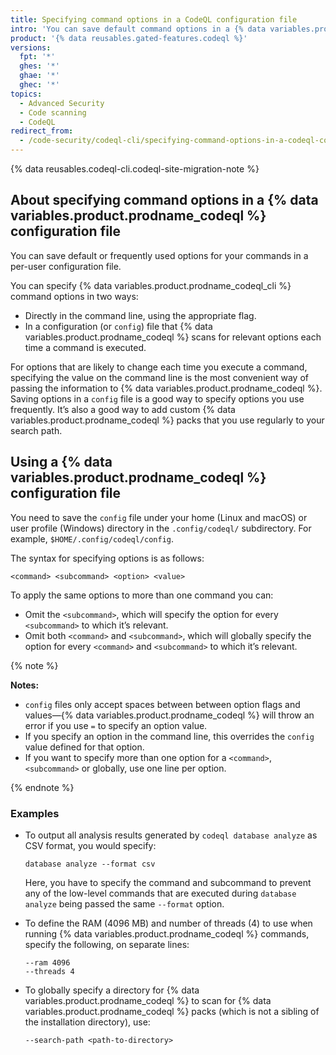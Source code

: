 ```yaml
---
title: Specifying command options in a CodeQL configuration file
intro: 'You can save default command options in a {% data variables.product.prodname_codeql %} configuration file.'
product: '{% data reusables.gated-features.codeql %}'
versions:
  fpt: '*'
  ghes: '*'
  ghae: '*'
  ghec: '*'
topics:
  - Advanced Security
  - Code scanning
  - CodeQL
redirect_from:
  - /code-security/codeql-cli/specifying-command-options-in-a-codeql-configuration-file
---
```


{% data reusables.codeql-cli.codeql-site-migration-note %}

## About specifying command options in a {% data variables.product.prodname_codeql %} configuration file

You can save default or frequently used options for your commands in a per-user configuration file.

You can specify {% data variables.product.prodname_codeql_cli %} command options in two ways:

- Directly in the command line, using the appropriate flag.
- In a configuration (or `config`) file that {% data variables.product.prodname_codeql %} scans for relevant options each time a command is executed.

For options that are likely to change each time you execute a command, specifying the value on the command line is the most convenient way of passing the information to {% data variables.product.prodname_codeql %}. Saving options in a `config` file is a good way to specify options you use frequently. It’s also a good way to add custom {% data variables.product.prodname_codeql %} packs that you use regularly to your search path.

## Using a {% data variables.product.prodname_codeql %} configuration file

You need to save the `config` file under your home (Linux and macOS) or user profile (Windows) directory in the `.config/codeql/` subdirectory. For example, `$HOME/.config/codeql/config`.

The syntax for specifying options is as follows:

```
<command> <subcommand> <option> <value>
```

To apply the same options to more than one command you can:

- Omit the `<subcommand>`, which will specify the option for every `<subcommand>` to which it’s relevant.
- Omit both `<command>` and `<subcommand>`, which will globally specify the option for every `<command>` and `<subcommand>` to which it’s relevant.

{% note %}

**Notes:**
- `config` files only accept spaces between between option flags and values—{% data variables.product.prodname_codeql %} will throw an error if you use `=` to specify an option value.
- If you specify an option in the command line, this overrides the `config` value defined for that option.
- If you want to specify more than one option for a `<command>`, `<subcommand>` or globally, use one line per option.

{% endnote %}

### Examples

- To output all analysis results generated by `codeql database analyze` as CSV format, you would specify:

  ```
  database analyze --format csv
  ```

  Here, you have to specify the command and subcommand to prevent any of the low-level commands that are executed during `database analyze` being passed the same `--format` option.

- To define the RAM (4096 MB) and number of threads (4) to use when running {% data variables.product.prodname_codeql %} commands, specify the following, on separate lines:

  ```
  --ram 4096
  --threads 4
  ```

- To globally specify a directory for {% data variables.product.prodname_codeql %} to scan for {% data variables.product.prodname_codeql %} packs (which is not a sibling of the installation directory), use:

  ```
  --search-path <path-to-directory>
  ```
